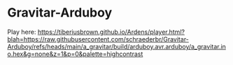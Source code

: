 # Gravitar-Arduboy
Play here: https://tiberiusbrown.github.io/Ardens/player.html?blah=https://raw.githubusercontent.com/schraederbr/Gravitar-Arduboy/refs/heads/main/a_gravitar/build/arduboy.avr.arduboy/a_gravitar.ino.hex&g=none&z=1&p=0&palette=highcontrast
